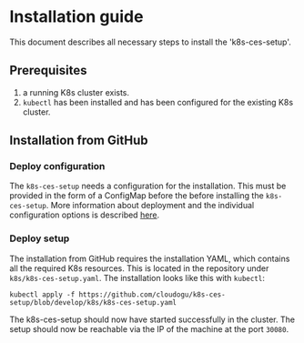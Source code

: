 # Installation guide

This document describes all necessary steps to install the 'k8s-ces-setup'.

## Prerequisites

1. a running K8s cluster exists.
2. `kubectl` has been installed and has been configured for the existing K8s cluster.

## Installation from GitHub

### Deploy configuration

The `k8s-ces-setup` needs a configuration for the installation. This must be provided in the form of a ConfigMap before the
before installing the `k8s-ces-setup`. More information about deployment and the individual
configuration options is described [here](configuration_guide_en.md).

### Deploy setup

The installation from GitHub requires the installation YAML, which contains all the required K8s resources. This is located
in the repository under `k8s/k8s-ces-setup.yaml`. The installation looks like this with `kubectl`:

```
kubectl apply -f https://github.com/cloudogu/k8s-ces-setup/blob/develop/k8s/k8s-ces-setup.yaml
```

The k8s-ces-setup should now have started successfully in the cluster. The setup should now be reachable via the IP of the machine at
the port `30080`.